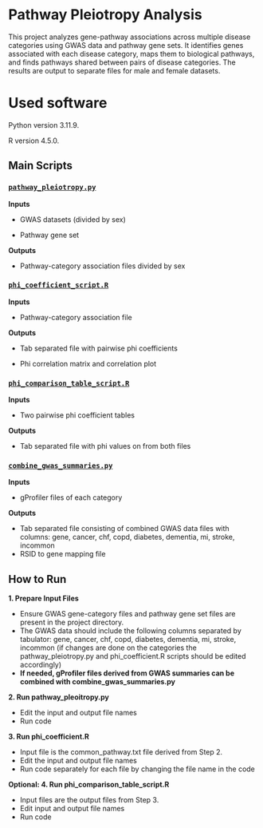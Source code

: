 # Pathway Pleiotropy Analysis

This project analyzes gene-pathway associations across multiple disease categories using GWAS data and pathway gene sets. It identifies genes associated with each disease category, maps them to biological pathways, and finds pathways shared between pairs of disease categories. The results are output to separate files for male and female datasets.

# Used software
Python version 3.11.9.

R version 4.5.0.

## Main Scripts

### [`pathway_pleiotropy.py`](pathway_pleiotropy.py)

**Inputs**

- GWAS datasets (divided by sex)

- Pathway gene set

**Outputs**

- Pathway-category association files divided by sex



### [`phi_coefficient_script.R`](phi_coefficient_script.R)

**Inputs**

- Pathway-category association file

**Outputs**

- Tab separated file with pairwise phi coefficients

- Phi correlation matrix and correlation plot

### [`phi_comparison_table_script.R`](phi_comparison_table_script.R)

**Inputs**

- Two pairwise phi coefficient tables

**Outputs**

- Tab separated file with phi values on from both files

### [`combine_gwas_summaries.py`](combine_gwas_summaries.py)

**Inputs**

- gProfiler files of each category

**Outputs**

-  Tab separated file consisting of combined GWAS data files with columns: gene, cancer, chf, copd, diabetes, dementia, mi, stroke, incommon
-  RSID to gene mapping file

## How to Run

**1. Prepare Input Files**
- Ensure GWAS gene-category files and pathway gene set files are present in the project directory.
- The GWAS data should include the following columns separated by tabulator: gene, cancer, chf, copd, diabetes, dementia, mi, stroke, incommon (if changes are done on the categories the pathway_pleiotropy.py and phi_coefficient.R scripts should be edited accordingly)
- **If needed, gProfiler files derived from GWAS summaries can be combined with combine_gwas_summaries.py**

**2. Run pathway_pleoitropy.py**
- Edit the input and output file names
- Run code

**3. Run phi_coefficient.R**
- Input file is the common_pathway.txt file derived from Step 2.
- Edit the input and output file names
- Run code separately for each file by changing the file name in the code

**Optional: 4. Run phi_comparison_table_script.R**
- Input files are the output files from Step 3.
- Edit input and output file names
- Run code
